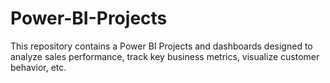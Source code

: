 # Power-BI-Projects
This repository contains a Power BI Projects and dashboards designed to analyze sales performance, track key business metrics, visualize customer behavior, etc.
